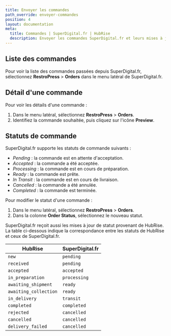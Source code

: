 ```yaml
---
title: Envoyer les commandes
path_override: envoyer-commandes
position: 4
layout: documentation
meta:
  title: Commandes | SuperDigital.fr | HubRise
  description: Envoyer les commandes SuperDigital.fr et leurs mises à jour de statuts vers HubRise. Connectez vos apps et synchronisez vos données.
---
```


## Liste des commandes

Pour voir la liste des commandes passées depuis SuperDigital.fr, sélectionnez **RestroPress** > **Orders** dans le menu latéral de SuperDigital.fr.

## Détail d'une commande

Pour voir les détails d'une commande :

1. Dans le menu latéral, sélectionnez **RestroPress** > **Orders**.
1. Identifiez la commande souhaitée, puis cliquez sur l'icône **Preview**.

## Statuts de commande

SuperDigital.fr supporte les statuts de commande suivants :

- _Pending_ : la commande est en attente d'acceptation.
- _Accepted_ : la commande a été acceptée.
- _Processing_ : la commande est en cours de préparation.
- _Ready_ : la commande est prête.
- _In Transit_ : la commande est en cours de livraison.
- _Cancelled_ : la commande a été annulée.
- _Completed_ : la commande est terminée.

Pour modifier le statut d'une commande :

1. Dans le menu latéral, sélectionnez **RestroPress** > **Orders**.
1. Dans la colonne **Order Status**, sélectionnez le nouveau statut.

SuperDigital.fr reçoit aussi les mises à jour de statut provenant de HubRise. La table ci-dessous indique la correspondance entre les statuts de HubRise et ceux de SuperDigital.fr.

| HubRise               | SuperDigital.fr |
| --------------------- | --------------- |
| `new`                 | `pending`       |
| `received`            | `pending`       |
| `accepted`            | `accepted`      |
| `in_preparation`      | `processing`    |
| `awaiting_shipment`   | `ready`         |
| `awaiting_collection` | `ready`         |
| `in_delivery`         | `transit`       |
| `completed`           | `completed`     |
| `rejected`            | `cancelled`     |
| `cancelled`           | `cancelled`     |
| `delivery_failed`     | `cancelled`     |
